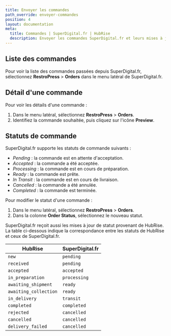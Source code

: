 ```yaml
---
title: Envoyer les commandes
path_override: envoyer-commandes
position: 4
layout: documentation
meta:
  title: Commandes | SuperDigital.fr | HubRise
  description: Envoyer les commandes SuperDigital.fr et leurs mises à jour de statuts vers HubRise. Connectez vos apps et synchronisez vos données.
---
```


## Liste des commandes

Pour voir la liste des commandes passées depuis SuperDigital.fr, sélectionnez **RestroPress** > **Orders** dans le menu latéral de SuperDigital.fr.

## Détail d'une commande

Pour voir les détails d'une commande :

1. Dans le menu latéral, sélectionnez **RestroPress** > **Orders**.
1. Identifiez la commande souhaitée, puis cliquez sur l'icône **Preview**.

## Statuts de commande

SuperDigital.fr supporte les statuts de commande suivants :

- _Pending_ : la commande est en attente d'acceptation.
- _Accepted_ : la commande a été acceptée.
- _Processing_ : la commande est en cours de préparation.
- _Ready_ : la commande est prête.
- _In Transit_ : la commande est en cours de livraison.
- _Cancelled_ : la commande a été annulée.
- _Completed_ : la commande est terminée.

Pour modifier le statut d'une commande :

1. Dans le menu latéral, sélectionnez **RestroPress** > **Orders**.
1. Dans la colonne **Order Status**, sélectionnez le nouveau statut.

SuperDigital.fr reçoit aussi les mises à jour de statut provenant de HubRise. La table ci-dessous indique la correspondance entre les statuts de HubRise et ceux de SuperDigital.fr.

| HubRise               | SuperDigital.fr |
| --------------------- | --------------- |
| `new`                 | `pending`       |
| `received`            | `pending`       |
| `accepted`            | `accepted`      |
| `in_preparation`      | `processing`    |
| `awaiting_shipment`   | `ready`         |
| `awaiting_collection` | `ready`         |
| `in_delivery`         | `transit`       |
| `completed`           | `completed`     |
| `rejected`            | `cancelled`     |
| `cancelled`           | `cancelled`     |
| `delivery_failed`     | `cancelled`     |
